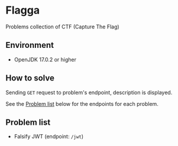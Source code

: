 # Flagga

Problems collection of CTF (Capture The Flag)

## Environment

- OpenJDK 17.0.2 or higher

## How to solve

Sending `GET` request to problem's endpoint, description is displayed.

See the [Problem list](#problem-list) below for the endpoints for each problem.

## Problem list
 - Falsify JWT (endpoint: `/jwt`)